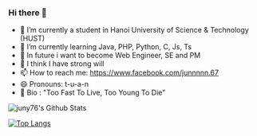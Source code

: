 ### Hi there 👋


- 🔭 I’m currently a student in Hanoi University of Science & Technology (HUST)
- 🌱 I’m currently learning Java, PHP, Python, C, Js, Ts
- 🤔 In future i want to become Web Engineer, SE and PM
- 💬 I think I have strong will
- 📫 How to reach me: https://www.facebook.com/junnnnn.67
- 😄 Pronouns: t-u-a-n
- 🐳 Bio : "Too Fast To Live, Too Young To Die"

![juny76's Github Stats](https://github-readme-stats.vercel.app/api?username=juny76)

[![Top Langs](https://github-readme-stats.vercel.app/api/top-langs/?username=juny76)](https://github.com/juny76/github-readme-stats)
